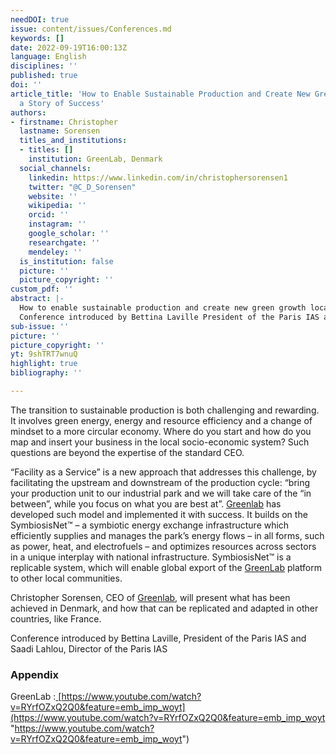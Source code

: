 ```yaml
---
needDOI: true
issue: content/issues/Conferences.md
keywords: []
date: 2022-09-19T16:00:13Z
language: English
disciplines: ''
published: true
doi: ''
article_title: 'How to Enable Sustainable Production and Create New Green Growth Locally:
  a Story of Success'
authors:
- firstname: Christopher
  lastname: Sorensen
  titles_and_institutions:
  - titles: []
    institution: GreenLab, Denmark
  social_channels:
    linkedin: https://www.linkedin.com/in/christophersorensen1
    twitter: "@C_D_Sorensen"
    website: ''
    wikipedia: ''
    orcid: ''
    instagram: ''
    google_scholar: ''
    researchgate: ''
    mendeley: ''
  is_institution: false
  picture: ''
  picture_copyright: ''
custom_pdf: ''
abstract: |-
  How to enable sustainable production and create new green growth locally: a story of success, Paris IAS, 19 September 2022.
  Conference introduced by Bettina Laville President of the Paris IAS and Saadi Lahlou, Director of the Paris IAS.
sub-issue: ''
picture: ''
picture_copyright: ''
yt: 9shTRT7wnuQ
highlight: true
bibliography: ''

---
```

The transition to sustainable production is both challenging and rewarding. It involves green energy, energy and resource efficiency and a change of mindset to a more circular economy. Where do you start and how do you map and insert your business in the local socio-economic system? Such questions are beyond the expertise of the standard CEO.

“Facility as a Service” is a new approach that addresses this challenge, by facilitating the upstream and downstream of the production cycle: “bring your production unit to our industrial park and we will take care of the “in between”, while you focus on what you are best at”. [Greenlab](https://www.greenlab.dk/) has developed such model and implemented it with success. It builds on the SymbiosisNet™ – a symbiotic energy exchange infrastructure which efficiently supplies and manages the park’s energy flows – in all forms, such as power, heat, and electrofuels – and optimizes resources across sectors in a unique interplay with national infrastructure. SymbiosisNet™ is a replicable system, which will enable global export of the [GreenLab](https://www.greenlab.dk/) platform to other local communities.

Christopher Sorensen, CEO of [Greenlab](https://www.greenlab.dk/), will present what has been achieved in Denmark, and how that can be replicated and adapted in other countries, like France.

Conference introduced by Bettina Laville, President of the Paris IAS and Saadi Lahlou, Director of the Paris IAS

<Youtube yt="9shTRT7wnuQ" caption ="How to enable sustainable production and create new green growth locally: a story of success"></Youtube>

### Appendix

GreenLab :[ ](https://www.youtube.com/watch?v=RYrfOZxQ2Q0&feature=emb_imp_woyt)[https://www.youtube.com/watch?v=RYrfOZxQ2Q0&feature=emb_imp_woyt](https://www.youtube.com/watch?v=RYrfOZxQ2Q0&feature=emb_imp_woyt "https://www.youtube.com/watch?v=RYrfOZxQ2Q0&feature=emb_imp_woyt")